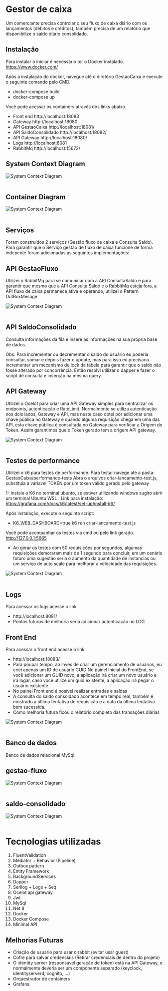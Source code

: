 # Gestor de caixa
Um comerciante precisa controlar o seu fluxo de caixa diário com os
lançamentos (débitos e créditos), também precisa de um relatório que
disponibilize o saldo diário consolidado.

## Instalação

Para instalar o iniciar é necessário ter o Docker instalado.
https://www.docker.com/

Após a instalação do docker, navegue até o diretório GestaoCaixa e execute o seguinte comando pelo CMD.
* docker-compose build
* docker-compose up

Você pode acessar os containers através dos links abaixo.

* Front end http://localhost:18083
* Gateway http://localhost:18080
* API GestaoCaixa http://localhost:18081/
* API SaldoConsolidado http://localhost:18082/
* API Gateway http://localhost:18080/
* Logs http://localhost:8081
* RabbitMq http://localhost:15672/


##  System Context Diagram
![System Context Diagram](assets/diagrama1.png) <br><br>

## Container Diagram
![System Context Diagram](assets/diagrama2.png) <br><br>

## Serviços
Foram construídos 2 serviços (Gestão fluxo de caixa e Consulta Saldo).
Para garantir que o Serviço gestão de fluxo de caixa funcione de forma indepente foram adicionadas as seguintes implementações:

## API GestaoFluxo
Utilizei o RabbitMq para se comunicar com a API ConsultaSaldo e para garantir que mesmo que a API Consulta Saldo e o RabbitMq  esteja fora, a API fluxo de caixa permanece ativa e operando, utilizei o Pattern OutBoxMesage

![System Context Diagram](assets/outboxpattern.png) <br><br>

## API SaldoConsolidado
Consulta informações da fila e insere as informações na sua própria base de dados.

Obs: Para incrementar ou decrementar o saldo do usuário eu poderia consultar, somar e 
depois fazer o update, mas para isso eu precisaria incrementar um mecanismo de lock da tabela
para garantir que o saldo não fosse alterado por concorrência. Então resolvi utilizar o dapper e fazer
o script de consulta e inserção na mesma query.

## API Gateway
Utilizei o Ocelot para criar uma API Gateway simples para centralizar os endpoints, autenticação e RateLimit.
Normalmente se utiliza autenticação nos dois lados, Gateway e API, mas neste caso optei por adicionar uma chave pública no 
Gateway e quando alguma requisição chega em uma das API, esta chave pública é consultada no Gateway
para verificar a Origem do Token. Assim garantimos que o Token gerado tem a origem API gateway.

![System Context Diagram](assets/gateway.png) <br><br>

## Testes de performance
Utilizei o k6 para testes de performance.
Para testar navege até a pasta:
GestaoCaixa/performance-tests
Abra o arquivos criar-lancamento-test.js, substituia a variavel TOKEN por um token válido gerado pelo gateway

1- Instale o K6 no terminal ubunto, se estiver utilizando windows sugiro abrir um terminal Ubuntu WSL
. Link para instalação: https://grafana.com/docs/k6/latest/set-up/install-k6/

Após instalação, execute o seguinte script:
* K6_WEB_DASHBOARD=true k6 run criar-lancamento-test.js

Você pode acompanhar os testes via cmd ou pelo link gerado. 
http://127.0.0.1:5665

* Ao gerar os testes com 50 requisições por segundos, algumas requisições demoraram mais de 1 
segundo para concluir, em um cenário futuro uma sugestão seria o aumento da quantidade de instancias
ou um serviço de auto scale para melhorar a velocidade das requisições.

![System Context Diagram](assets/k6.png) <br><br>


## Logs
Para acessar os logs acesse o link 
* http://localhost:8081/
* Pontos futuros de melhoria seria adicionar autenticação no LOG

## Front End
Para acessar o front end acesse o link 
* http://localhost:18083/
* Para poupar tempo, ao inves de criar um gerenciamento de usuários, eu criei apenas um ID de usuário GUID
No painel inicial do FrontEnd, se você adicionar um GUID novo, a aplicação irá criar um novo usuário e irá logar,
caso você utilize um guid existente, a aplicação irá pegar o usuário existente.
* No painel Front end é posível realizar entradas e saídas
* A consulta do saldo consoidado acontece em tempo real, também é mostrado
a última tentativa de requisição e a data da última tentativa bem sucessida.
* Como melhoria futura ficou o relatório completo das transações diárias

![System Context Diagram](assets/front.png) <br><br>



## Banco de dados 
Banco de dados relacional MySql.

## gestao-fluxo
![System Context Diagram](assets/gestao_fluxo.png) <br><br>

## saldo-consolidado
![System Context Diagram](assets/saldo_consolidado.png) <br><br>

# Tecnologias utilizadas
1. FluentValidation
2. Mediator + Behavior (Pipeline)
3. Outbox pattern
4. Entity Framework
5. BackgroundServices
6. Dapper
7. Serilog + Logs + Seq
8. Ocelot api gateway
9. Jwt
10. MySql
11. Net 8
12. Docker
13. Docker Compose
14. Minimal API


## Melhorias Futuras

* Criação de usuario para usar o rabbit (evitar usar guest)
* Cofre para salvar credenciais (Retirar credenciais de dentro do projeto)
* O identity server (responsavel geração de token) está na API Gateway, e normalmente deveria ser um componente separado (keyclock, identityserver4, cognito, ...)
* Orquestrador de containers
* Grafana



 
